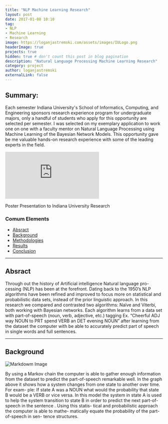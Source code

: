 ```yaml
---
title: "NLP Machine Learning Research"
layout: post
date: 2017-01-08 10:10
tag:
- NLP
- Machine Learning
- Research
image: https://loganjastremski.com/assets/images/IULogo.png 
headerImage: true
projects: true
hidden: true # don't count this post in blog pagination
description: "Natural Language Processing Machine Learning Research"
category: project
author: loganjastremski
externalLink: false
---
```


## Summary:
Each semester Indiana University's School of Informatics, Computing, and Engineering sponsors research experience program for undergraduate majors, only a handful of students who apply for this opportunity are selected per semester. I was selected on my exemplary application to work one on one with a faculty mentor on Natural Language Processing using Machine Learning of the Bayesian Network Models. This opportunity gave be me valuable hands-on research experience with some of the leading experts in the field.


![Markdowm Image][1]
<figcaption class="caption">Poster Presentation to Indiana University Research</figcaption>




### Comum Elements
- [Absract](#Absract)
- [Background](#Background)
- [Methodologies](#Methodologies)
- [Results](#Results)
- [Conclusion](#Conclusion)

---

## Absract

Through out the history of Artificial intelligence Natural language pro-
cessing (NLP) has been at the forefront. Dating back to the 1950’s NLP 
algorithms have been refined and improved to focus more on statistical
and probabilistic data sets, instead of the prior linguistic approach. In
this research we compared and contrasted two algorithms: Naïve and
Viterbi, both working with Bayesian networks. Each algorithm learns
from a data set with part-of-speech (noun, verb, adjective, etc.) tagging
Ex. “Cheerful ADJ way NOUN to PRT spend VERB an DET evening NOUN”
after learning from the dataset the computer with be able to accurately
predict part of speech in single words and full sentences.

---

## Background

![Markdowm Image][2]

By using a Markov chain the computer is able to gather
enough information from the dataset to predict the
part-of-speech remarkable well. In the graph above it shows how
a system changes from one state to another over time. For exam-
ple: If state A was a NOUN what would the probability that state
B would be a VERB or vice versa. In this model the system in
state A is used to help the system transition to state B in order to
predict the next part-of-speech in the sentence . Using this statis-
tical and probabilistic approach the computer is able to mathe-
matically equate the probability of the part-of-speech in sen-
tence structures.





[1]: https://loganjastremski.com/assets/images/MLP.pdf
[2]: https://loganjastremski.com/assets/images/MC.png
